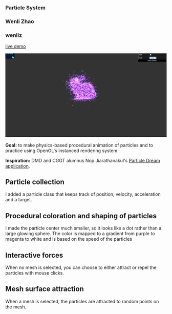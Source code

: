 
### Particle System

### Wenli Zhao
### wenliz

[live demo](https://wpchop.github.io/homework-6-particle-system-wpchop/)

![](bunny.png)

**Goal:** to make physics-based procedural animation of particles and to practice using OpenGL's instanced rendering system.

**Inspiration:** DMD and CGGT alumnus Nop Jiarathanakul's [Particle Dream application](http://www.iamnop.com/particles/).

## Particle collection 
I added a particle class that keeps track of position, velocity, acceleration and a target.

## Procedural coloration and shaping of particles
I made the particle center much smaller, so it looks like a dot rather than a large glowing sphere. The color is mapped to a gradient from purple to magenta to white and is based on the speed of the particles

## Interactive forces
When no mesh is selected, you can choose to either attract or repel the particles with mouse clicks.

## Mesh surface attraction
When a mesh is selected, the particles are attracted to random points on the mesh.
